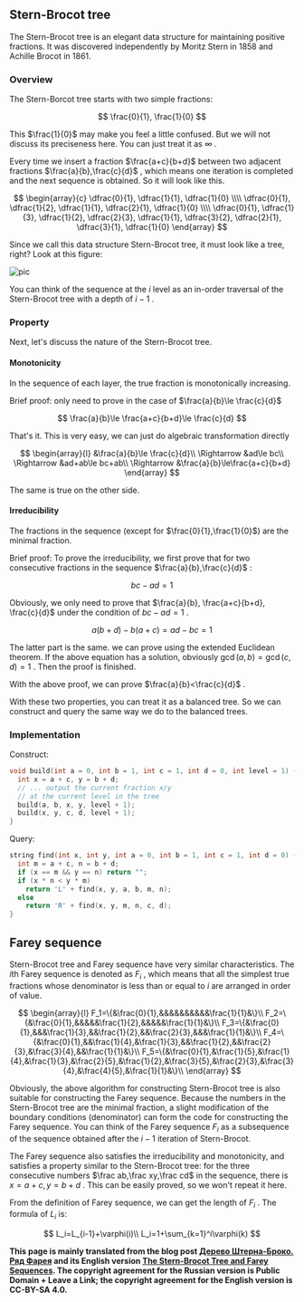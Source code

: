 ## Stern-Brocot tree

The Stern-Brocot tree is an elegant data structure for maintaining positive fractions. It was discovered independently by Moritz Stern in 1858 and Achille Brocot in 1861.

### Overview

The Stern-Borcot tree starts with two simple fractions:

$$
\frac{0}{1}, \frac{1}{0}
$$

This $\frac{1}{0}$ may make you feel a little confused. But we will not discuss its preciseness here. You can just treat it as $\infty$ .

Every time we insert a fraction $\frac{a+c}{b+d}$ between two adjacent fractions $\frac{a}{b},\frac{c}{d}$ , which means one iteration is completed and the next sequence is obtained. So it will look like this.

$$
\begin{array}{c}
\dfrac{0}{1}, \dfrac{1}{1}, \dfrac{1}{0} \\\\
\dfrac{0}{1}, \dfrac{1}{2}, \dfrac{1}{1}, \dfrac{2}{1}, \dfrac{1}{0} \\\\
\dfrac{0}{1}, \dfrac{1}{3}, \dfrac{1}{2}, \dfrac{2}{3}, \dfrac{1}{1}, \dfrac{3}{2}, \dfrac{2}{1}, \dfrac{3}{1}, \dfrac{1}{0}
\end{array}
$$

Since we call this data structure Stern-Brocot tree, it must look like a tree, right? Look at this figure:

![pic](./images/stern-brocot1.png)

You can think of the sequence at the $i$ level as an in-order traversal of the Stern-Brocot tree with a depth of $i-1$ .

### Property

Next, let's discuss the nature of the Stern-Brocot tree.

#### Monotonicity

In the sequence of each layer, the true fraction is monotonically increasing.

Brief proof: only need to prove in the case of $\frac{a}{b}\le \frac{c}{d}$

$$
\frac{a}{b}\le \frac{a+c}{b+d}\le \frac{c}{d}
$$

That's it. This is very easy, we can just do algebraic transformation directly

$$
\begin{array}{l}
&\frac{a}{b}\le \frac{c}{d}\\
\Rightarrow &ad\le bc\\
\Rightarrow &ad+ab\le bc+ab\\
\Rightarrow &\frac{a}{b}\le\frac{a+c}{b+d}
\end{array}
$$

The same is true on the other side.

#### Irreducibility

The fractions in the sequence (except for $\frac{0}{1},\frac{1}{0}$) are the minimal fraction.

Brief proof: To prove the irreducibility, we first prove that for two consecutive fractions in the sequence $\frac{a}{b},\frac{c}{d}$ :

$$
bc-ad=1
$$

Obviously, we only need to prove that $\frac{a}{b}, \frac{a+c}{b+d}, \frac{c}{d}$ under the condition of $bc-ad=1$ .

$$
a(b+d)-b(a+c)=ad-bc=1
$$

The latter part is the same. we can prove using the extended Euclidean theorem. If the above equation has a solution, obviously $\gcd(a,b)=\gcd(c,d)=1$ . Then the proof is finished.

With the above proof, we can prove $\frac{a}{b}<\frac{c}{d}$ .

With these two properties, you can treat it as a balanced tree. So we can construct and query the same way we do to the balanced trees.

### Implementation

Construct:

```cpp
void build(int a = 0, int b = 1, int c = 1, int d = 0, int level = 1) {
  int x = a + c, y = b + d;
  // ... output the current fraction x/y
  // at the current level in the tree
  build(a, b, x, y, level + 1);
  build(x, y, c, d, level + 1);
}
```

Query:

```cpp
string find(int x, int y, int a = 0, int b = 1, int c = 1, int d = 0) {
  int m = a + c, n = b + d;
  if (x == m && y == n) return "";
  if (x * n < y * m)
    return 'L' + find(x, y, a, b, m, n);
  else
    return 'R' + find(x, y, m, n, c, d);
}
```

## Farey sequence

Stern-Brocot tree and Farey sequence have very similar characteristics. The $i$th Farey sequence is denoted as $F_i$ , which means that all the simplest true fractions whose denominator is less than or equal to $i$ are arranged in order of value.

$$
\begin{array}{l}
F_1=\{&\frac{0}{1},&&&&&&&&&&\frac{1}{1}&\}\\
F_2=\{&\frac{0}{1},&&&&&\frac{1}{2},&&&&&\frac{1}{1}&\}\\
F_3=\{&\frac{0}{1},&&&\frac{1}{3},&&\frac{1}{2},&&\frac{2}{3},&&&\frac{1}{1}&\}\\
F_4=\{&\frac{0}{1},&&\frac{1}{4},&\frac{1}{3},&&\frac{1}{2},&&\frac{2}{3},&\frac{3}{4},&&\frac{1}{1}&\}\\
F_5=\{&\frac{0}{1},&\frac{1}{5},&\frac{1}{4},&\frac{1}{3},&\frac{2}{5},&\frac{1}{2},&\frac{3}{5},&\frac{2}{3},&\frac{3}{4},&\frac{4}{5},&\frac{1}{1}&\}\\
\end{array}
$$

Obviously, the above algorithm for constructing Stern-Brocot tree is also suitable for constructing the Farey sequence. Because the numbers in the Stern-Brocot tree are the minimal fraction, a slight modification of the boundary conditions (denominator) can form the code for constructing the Farey sequence. You can think of the Farey sequence $F_i$ as a subsequence of the sequence obtained after the $i-1$ iteration of Stern-Brocot.

The Farey sequence also satisfies the irreducibility and monotonicity, and satisfies a property similar to the Stern-Brocot tree: for the three consecutive numbers $\frac ab,\frac xy,\frac cd$ in the sequence, there is $x=a +c,y=b+d$ . This can be easily proved, so we won't repeat it here.

From the definition of Farey sequence, we can get the length of $F_i$ . The formula of $L_i$ is:

$$
L_i=L_{i-1}+\varphi(i)\\
L_i=1+\sum_{k=1}^i\varphi(k)
$$

 **This page is mainly translated from the blog post [Дерево Штерна-Броко. Ряд Фарея](http://e-maxx.ru/algo/stern_brocot_farey) and its English version [The Stern-Brocot Tree and Farey Sequences](https://cp-algorithms.com/others/stern_brocot_tree_farey_sequences.html). The copyright agreement for the Russian version is Public Domain + Leave a Link; the copyright agreement for the English version is CC-BY-SA 4.0.**